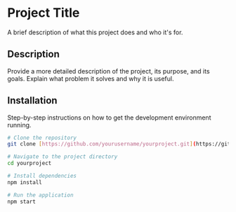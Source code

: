 # Project Title

A brief description of what this project does and who it's for.

## Description

Provide a more detailed description of the project, its purpose, and its goals. Explain what problem it solves and why it is useful.

## Installation

Step-by-step instructions on how to get the development environment running.

```bash
# Clone the repository
git clone [https://github.com/yourusername/yourproject.git](https://github.com/yourusername/yourproject.git)

# Navigate to the project directory
cd yourproject

# Install dependencies
npm install

# Run the application
npm start